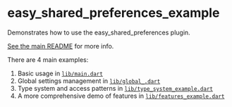 # easy_shared_preferences_example

Demonstrates how to use the easy_shared_preferences plugin.

[See the main README](../README.md) for more info.

There are 4 main examples:

1. Basic usage in [`lib/main.dart`](lib/main.dart)
2. Global settings management in [`lib/global_.dart`](lib/global_example.dart)
3. Type system and access patterns in [`lib/type_system_example.dart`](lib/type_system_example.dart)
4. A more comprehensive demo of features in [`lib/features_example.dart`](lib/features_example.dart)

